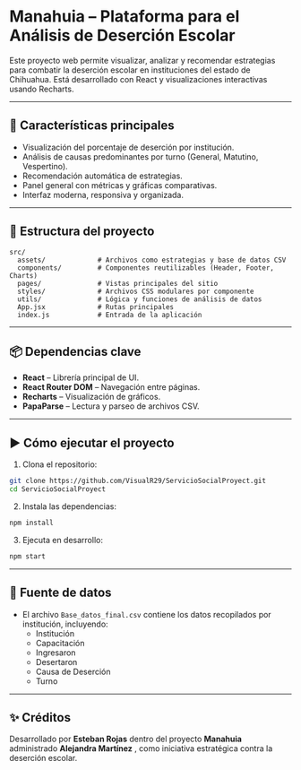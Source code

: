 
# Manahuia – Plataforma para el Análisis de Deserción Escolar

Este proyecto web permite visualizar, analizar y recomendar estrategias para combatir la deserción escolar en instituciones del estado de Chihuahua. Está desarrollado con React y visualizaciones interactivas usando Recharts.

---

## 🚀 Características principales

- Visualización del porcentaje de deserción por institución.
- Análisis de causas predominantes por turno (General, Matutino, Vespertino).
- Recomendación automática de estrategias.
- Panel general con métricas y gráficas comparativas.
- Interfaz moderna, responsiva y organizada.

---

## 🧱 Estructura del proyecto

```
src/
  assets/             # Archivos como estrategias y base de datos CSV
  components/         # Componentes reutilizables (Header, Footer, Charts)
  pages/              # Vistas principales del sitio
  styles/             # Archivos CSS modulares por componente
  utils/              # Lógica y funciones de análisis de datos
  App.jsx             # Rutas principales
  index.js            # Entrada de la aplicación
```

---

## 📦 Dependencias clave

- **React** – Librería principal de UI.
- **React Router DOM** – Navegación entre páginas.
- **Recharts** – Visualización de gráficos.
- **PapaParse** – Lectura y parseo de archivos CSV.

---

## ▶️ Cómo ejecutar el proyecto

1. Clona el repositorio:

```bash
git clone https://github.com/VisualR29/ServicioSocialProyect.git
cd ServicioSocialProyect
```

2. Instala las dependencias:

```bash
npm install
```

3. Ejecuta en desarrollo:

```bash
npm start
```

---

## 📁 Fuente de datos

- El archivo `Base_datos_final.csv` contiene los datos recopilados por institución, incluyendo:
  - Institución
  - Capacitación
  - Ingresaron
  - Desertaron
  - Causa de Deserción
  - Turno

---

## ✨ Créditos

Desarrollado por **Esteban Rojas** dentro del proyecto **Manahuia** administrado **Alejandra Martínez** , como iniciativa estratégica contra la deserción escolar.